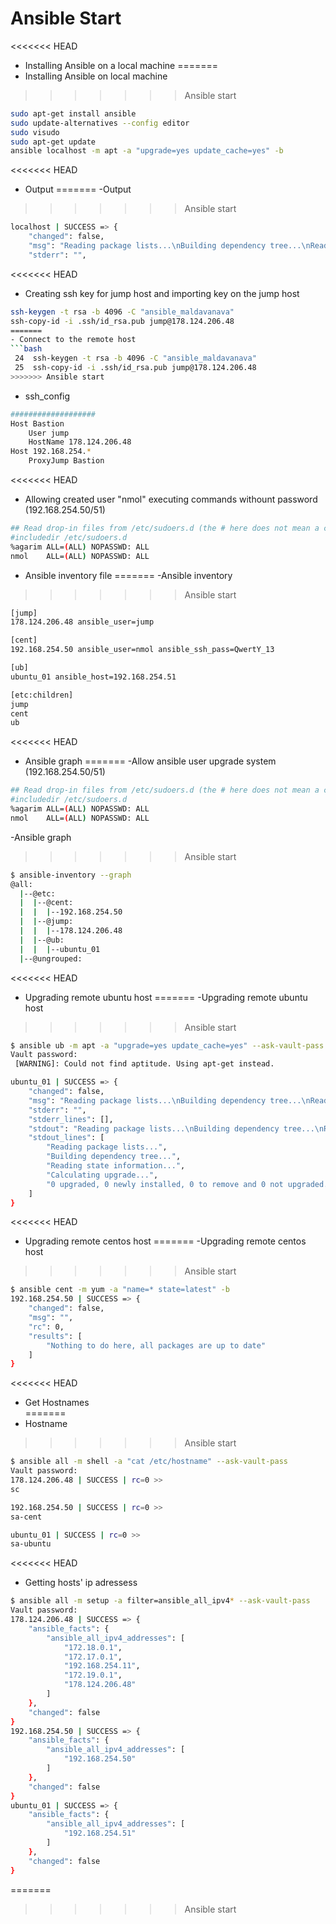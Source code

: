 # Ansible Start
<<<<<<< HEAD
- Installing Ansible on a local machine
=======
- Installing Ansible on local machine
>>>>>>> Ansible start
```bash
sudo apt-get install ansible
sudo update-alternatives --config editor
sudo visudo 
sudo apt-get update
ansible localhost -m apt -a "upgrade=yes update_cache=yes" -b
```
<<<<<<< HEAD
- Output
=======
-Output
>>>>>>> Ansible start
```bash
localhost | SUCCESS => {
    "changed": false, 
    "msg": "Reading package lists...\nBuilding dependency tree...\nReading state information...\nReading extended state information...\nInitializing package states...\nWriting extended state information...\nBuilding tag database...\nNo packages will be installed, upgraded, or removed.\n0 packages upgraded, 0 newly installed, 0 to remove and 0 not upgraded.\nNeed to get 0 B of archives. After unpacking 0 B will be used.\nWriting extended state information...\nReading package lists...\nBuilding dependency tree...\nReading state information...\nReading extended state information...\nInitializing package states...\nWriting extended state information...\nBuilding tag database...\n", 
    "stderr": "", 
```
<<<<<<< HEAD
- Creating ssh key for jump host and importing key on the jump host
```bash
ssh-keygen -t rsa -b 4096 -C "ansible_maldavanava"
ssh-copy-id -i .ssh/id_rsa.pub jump@178.124.206.48
=======
- Connect to the remote host
```bash
 24  ssh-keygen -t rsa -b 4096 -C "ansible_maldavanava"
 25  ssh-copy-id -i .ssh/id_rsa.pub jump@178.124.206.48
>>>>>>> Ansible start
```
- ssh_config
```bash
###################
Host Bastion
	User jump
	HostName 178.124.206.48
Host 192.168.254.*
	ProxyJump Bastion
```
<<<<<<< HEAD

- Allowing created user "nmol" executing commands withount password (192.168.254.50/51) 
```bash
## Read drop-in files from /etc/sudoers.d (the # here does not mean a comment)
#includedir /etc/sudoers.d
%agarim ALL=(ALL) NOPASSWD: ALL
nmol	ALL=(ALL) NOPASSWD: ALL
```

- Ansible inventory file
=======
-Ansible inventory
>>>>>>> Ansible start
```bash
[jump]
178.124.206.48 ansible_user=jump

[cent]
192.168.254.50 ansible_user=nmol ansible_ssh_pass=QwertY_13

[ub]
ubuntu_01 ansible_host=192.168.254.51

[etc:children]
jump
cent
ub
```
<<<<<<< HEAD

- Ansible graph
=======
-Allow ansible user upgrade system (192.168.254.50/51) 
```bash
## Read drop-in files from /etc/sudoers.d (the # here does not mean a comment)
#includedir /etc/sudoers.d
%agarim ALL=(ALL) NOPASSWD: ALL
nmol	ALL=(ALL) NOPASSWD: ALL
```
-Ansible graph
>>>>>>> Ansible start
```bash
$ ansible-inventory --graph
@all:
  |--@etc:
  |  |--@cent:
  |  |  |--192.168.254.50
  |  |--@jump:
  |  |  |--178.124.206.48
  |  |--@ub:
  |  |  |--ubuntu_01
  |--@ungrouped:
```
<<<<<<< HEAD
- Upgrading remote ubuntu host
=======
-Upgrading remote ubuntu host
>>>>>>> Ansible start
```bash
$ ansible ub -m apt -a "upgrade=yes update_cache=yes" --ask-vault-pass -b
Vault password: 
 [WARNING]: Could not find aptitude. Using apt-get instead.

ubuntu_01 | SUCCESS => {
    "changed": false, 
    "msg": "Reading package lists...\nBuilding dependency tree...\nReading state information...\nCalculating upgrade...\n0 upgraded, 0 newly installed, 0 to remove and 0 not upgraded.\n", 
    "stderr": "", 
    "stderr_lines": [], 
    "stdout": "Reading package lists...\nBuilding dependency tree...\nReading state information...\nCalculating upgrade...\n0 upgraded, 0 newly installed, 0 to remove and 0 not upgraded.\n", 
    "stdout_lines": [
        "Reading package lists...", 
        "Building dependency tree...", 
        "Reading state information...", 
        "Calculating upgrade...", 
        "0 upgraded, 0 newly installed, 0 to remove and 0 not upgraded."
    ]
}
```
<<<<<<< HEAD
- Upgrading remote centos host
=======
-Upgrading remote centos host
>>>>>>> Ansible start
```bash
$ ansible cent -m yum -a "name=* state=latest" -b
192.168.254.50 | SUCCESS => {
    "changed": false, 
    "msg": "", 
    "rc": 0, 
    "results": [
        "Nothing to do here, all packages are up to date"
    ]
}
```
<<<<<<< HEAD
- Get Hostnames  
=======
- Hostname
>>>>>>> Ansible start
```bash
$ ansible all -m shell -a "cat /etc/hostname" --ask-vault-pass
Vault password: 
178.124.206.48 | SUCCESS | rc=0 >>
sc

192.168.254.50 | SUCCESS | rc=0 >>
sa-cent

ubuntu_01 | SUCCESS | rc=0 >>
sa-ubuntu
```
<<<<<<< HEAD
- Getting hosts' ip adressess
```bash
$ ansible all -m setup -a filter=ansible_all_ipv4* --ask-vault-pass
Vault password: 
178.124.206.48 | SUCCESS => {
    "ansible_facts": {
        "ansible_all_ipv4_addresses": [
            "172.18.0.1", 
            "172.17.0.1", 
            "192.168.254.11", 
            "172.19.0.1", 
            "178.124.206.48"
        ]
    }, 
    "changed": false
}
192.168.254.50 | SUCCESS => {
    "ansible_facts": {
        "ansible_all_ipv4_addresses": [
            "192.168.254.50"
        ]
    }, 
    "changed": false
}
ubuntu_01 | SUCCESS => {
    "ansible_facts": {
        "ansible_all_ipv4_addresses": [
            "192.168.254.51"
        ]
    }, 
    "changed": false
}
``` 
=======


>>>>>>> Ansible start

